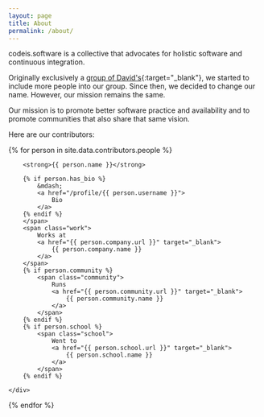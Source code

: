 ```yaml
---
layout: page
title: About
permalink: /about/
---
```


<amp-img width="800" height="600" layout="responsive" src="/assets/images/team.jpg"></amp-img>

codeis.software is a collective that advocates for holistic software and continuous integration.

Originally exclusively a [group of David's](http://thedavidexperience.com){:target="_blank"}, we started to include more people into our group. Since then, we decided to change our name. However, our mission remains the same.

Our mission is to promote better software practice and availability and to promote communities that also share that same vision.

Here are our contributors:

<div class="author profile-card-list" markdown="0">
{% for person in site.data.contributors.people %}
<div class="profile-card">
    <div class="profile-card-image">
        <amp-img width="1" height="1" layout="responsive" src="/assets/images/profile/{{ person.username }}.png">
        </amp-img>
    </div>
    <div class="profile-card-description">
        <span class="name">
        
        <strong>{{ person.name }}</strong>
        
        {% if person.has_bio %}
            &mdash;
            <a href="/profile/{{ person.username }}">
                Bio
            </a>
        {% endif %}
        </span>
        <span class="work">
            Works at
            <a href="{{ person.company.url }}" target="_blank">
                {{ person.company.name }}
            </a>
        </span>
        {% if person.community %}
            <span class="community">
                Runs
                <a href="{{ person.community.url }}" target="_blank">
                    {{ person.community.name }}
                </a>
            </span>
        {% endif %}
        {% if person.school %}
            <span class="school">
                Went to
                <a href="{{ person.school.url }}" target="_blank">
                    {{ person.school.name }}
                </a>
            </span>
        {% endif %}

    </div>
</div>
{% endfor %}
</div>

